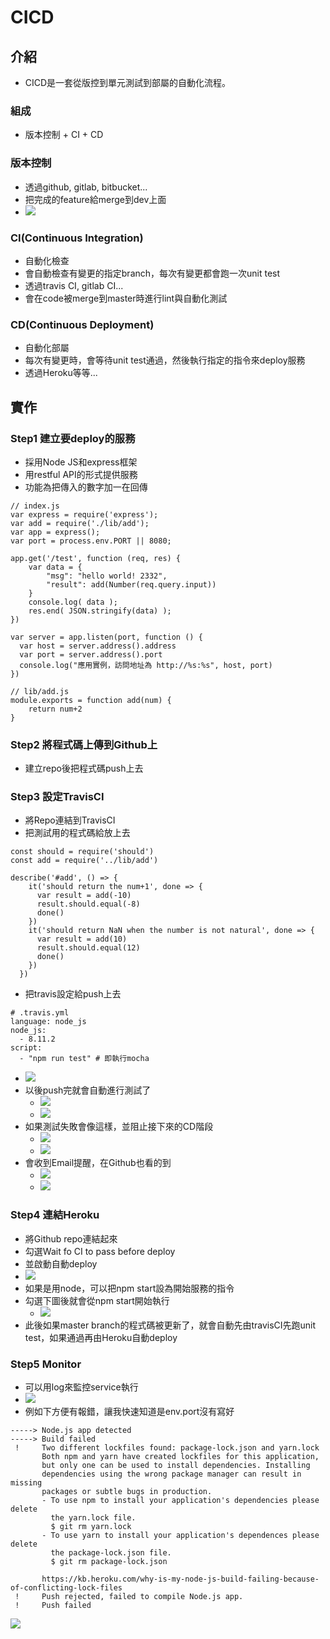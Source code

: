 # CICD
## 介紹
* CICD是一套從版控到單元測試到部屬的自動化流程。
### 組成
* 版本控制 + CI + CD
### 版本控制
* 透過github, gitlab, bitbucket...
* 把完成的feature給merge到dev上面
* ![](https://i.imgur.com/OJdCPxK.png)
### CI(Continuous Integration)
* 自動化檢查
* 會自動檢查有變更的指定branch，每次有變更都會跑一次unit test
* 透過travis CI, gitlab CI...
* 會在code被merge到master時進行lint與自動化測試
### CD(Continuous Deployment)
* 自動化部屬
* 每次有變更時，會等待unit test通過，然後執行指定的指令來deploy服務
* 透過Heroku等等...
## 實作
### Step1 建立要deploy的服務
* 採用Node JS和express框架
* 用restful API的形式提供服務
* 功能為把傳入的數字加一在回傳
```javascript=
// index.js
var express = require('express');
var add = require('./lib/add');
var app = express();
var port = process.env.PORT || 8080;

app.get('/test', function (req, res) {
    var data = {
        "msg": "hello world! 2332", 
        "result": add(Number(req.query.input))
    }
    console.log( data );
    res.end( JSON.stringify(data) );
})

var server = app.listen(port, function () {
  var host = server.address().address
  var port = server.address().port
  console.log("應用實例，訪問地址為 http://%s:%s", host, port)
})
```
```javascript=
// lib/add.js
module.exports = function add(num) {
    return num+2
}
```

### Step2 將程式碼上傳到Github上
* 建立repo後把程式碼push上去

### Step3 設定TravisCI
* 將Repo連結到TravisCI
* 把測試用的程式碼給放上去
```javascript=
const should = require('should')
const add = require('../lib/add')

describe('#add', () => {
    it('should return the num+1', done => {
      var result = add(-10)
      result.should.equal(-8)
      done()
    })
    it('should return NaN when the number is not natural', done => {
      var result = add(10)
      result.should.equal(12)
      done()
    })
  })
```
* 把travis設定給push上去
```yml=
# .travis.yml
language: node_js
node_js:
  - 8.11.2
script:
  - "npm run test" # 即執行mocha
```
* ![](https://i.imgur.com/kcnT6Ty.png)
* 以後push完就會自動進行測試了
	* ![](https://i.imgur.com/d9A5Tlv.png)
	* ![](https://i.imgur.com/X1I6yYj.png)
* 如果測試失敗會像這樣，並阻止接下來的CD階段
	* ![](https://i.imgur.com/BJjCc8F.png)
	* ![](https://i.imgur.com/zF3BBUz.png)
* 會收到Email提醒，在Github也看的到
	* ![](https://i.imgur.com/Df7PcPT.png)
	* ![](https://i.imgur.com/jnpeXR1.png)

### Step4 連結Heroku
* 將Github repo連結起來
* 勾選Wait fo CI to pass before deploy
* 並啟動自動deploy
* ![](https://i.imgur.com/B3CXI3L.png)
* 如果是用node，可以把npm start設為開始服務的指令
* 勾選下圖後就會從npm start開始執行
	* ![](https://i.imgur.com/xiERf8J.png)
* 此後如果master branch的程式碼被更新了，就會自動先由travisCI先跑unit test，如果通過再由Heroku自動deploy

### Step5 Monitor
* 可以用log來監控service執行
* ![](https://i.imgur.com/qnRZhSU.png)
* 例如下方便有報錯，讓我快速知道是env.port沒有寫好
```
-----> Node.js app detected
-----> Build failed
 !     Two different lockfiles found: package-lock.json and yarn.lock
       Both npm and yarn have created lockfiles for this application,
       but only one can be used to install dependencies. Installing
       dependencies using the wrong package manager can result in missing
       packages or subtle bugs in production.
       - To use npm to install your application's dependencies please delete
         the yarn.lock file.
         $ git rm yarn.lock
       - To use yarn to install your application's dependences please delete
         the package-lock.json file.
         $ git rm package-lock.json
    
       https://kb.heroku.com/why-is-my-node-js-build-failing-because-of-conflicting-lock-files
 !     Push rejected, failed to compile Node.js app.
 !     Push failed
```
![](https://i.imgur.com/zgRArKo.png)

